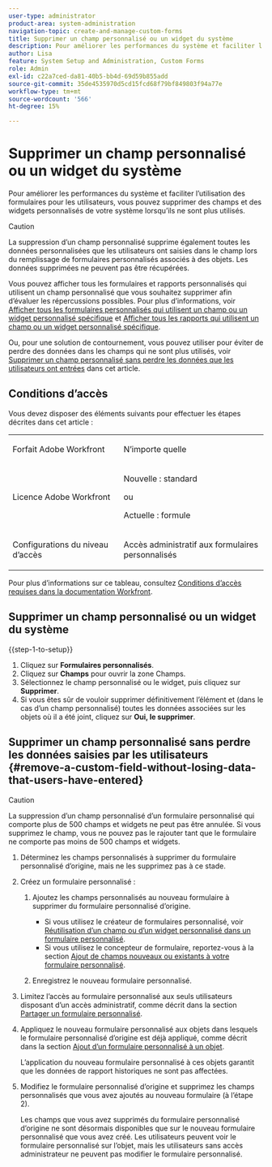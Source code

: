 ```yaml
---
user-type: administrator
product-area: system-administration
navigation-topic: create-and-manage-custom-forms
title: Supprimer un champ personnalisé ou un widget du système
description: Pour améliorer les performances du système et faciliter l’utilisation des formulaires pour les utilisateurs, vous pouvez supprimer des champs et des widgets personnalisés de votre système lorsqu’ils ne sont plus utilisés.
author: Lisa
feature: System Setup and Administration, Custom Forms
role: Admin
exl-id: c22a7ced-da81-40b5-bb4d-69d59b855add
source-git-commit: 35de4535970d5cd15fcd68f79bf849803f94a77e
workflow-type: tm+mt
source-wordcount: '566'
ht-degree: 15%

---
```


# Supprimer un champ personnalisé ou un widget du système

Pour améliorer les performances du système et faciliter l’utilisation des formulaires pour les utilisateurs, vous pouvez supprimer des champs et des widgets personnalisés de votre système lorsqu’ils ne sont plus utilisés.

>[!CAUTION]
>
>La suppression d’un champ personnalisé supprime également toutes les données personnalisées que les utilisateurs ont saisies dans le champ lors du remplissage de formulaires personnalisés associés à des objets. Les données supprimées ne peuvent pas être récupérées.
>
>Vous pouvez afficher tous les formulaires et rapports personnalisés qui utilisent un champ personnalisé que vous souhaitez supprimer afin d’évaluer les répercussions possibles. Pour plus d’informations, voir [Afficher tous les formulaires personnalisés qui utilisent un champ ou un widget personnalisé spécifique](../../../administration-and-setup/customize-workfront/create-manage-custom-forms/view-all-custom-forms-that-use-a-particular-custom-field.md) et [Afficher tous les rapports qui utilisent un champ ou un widget personnalisé spécifique](../../../administration-and-setup/customize-workfront/create-manage-custom-forms/view-all-reports-that-use-a-particular-custom-field.md).
>
>Ou, pour une solution de contournement, vous pouvez utiliser pour éviter de perdre des données dans les champs qui ne sont plus utilisés, voir [Supprimer un champ personnalisé sans perdre les données que les utilisateurs ont entrées](#remove-a-custom-field-without-losing-data-that-users-have-entered) dans cet article.

## Conditions d’accès

Vous devez disposer des éléments suivants pour effectuer les étapes décrites dans cet article :

<table style="table-layout:auto"> 
 <col> 
 <col> 
 <tbody> 
  <tr data-mc-conditions=""> 
   <td role="rowheader"> <p>Forfait Adobe Workfront</p> </td> 
   <td>N’importe quelle</td> 
  </tr> 
  <tr> 
   <td role="rowheader">Licence Adobe Workfront</td> 
   <td>
   <p>Nouvelle : standard</p>
   <p>ou</p>
   <p>Actuelle : formule</p></td>
  </tr> 
  <tr data-mc-conditions=""> 
   <td role="rowheader">Configurations du niveau d’accès</td> 
   <td> <p>Accès administratif aux formulaires personnalisés</p> </td> 
  </tr> 
 </tbody> 
</table>

Pour plus d’informations sur ce tableau, consultez [Conditions d’accès requises dans la documentation Workfront](/help/quicksilver/administration-and-setup/add-users/access-levels-and-object-permissions/access-level-requirements-in-documentation.md).

## Supprimer un champ personnalisé ou un widget du système

{{step-1-to-setup}}

1. Cliquez sur **Formulaires personnalisés**.
1. Cliquez sur **Champs** pour ouvrir la zone Champs.
1. Sélectionnez le champ personnalisé ou le widget, puis cliquez sur **Supprimer**.
1. Si vous êtes sûr de vouloir supprimer définitivement l’élément et (dans le cas d’un champ personnalisé) toutes les données associées sur les objets où il a été joint, cliquez sur **Oui, le supprimer**.

## Supprimer un champ personnalisé sans perdre les données saisies par les utilisateurs {#remove-a-custom-field-without-losing-data-that-users-have-entered}

>[!CAUTION]
>
>La suppression d’un champ personnalisé d’un formulaire personnalisé qui comporte plus de 500 champs et widgets ne peut pas être annulée. Si vous supprimez le champ, vous ne pouvez pas le rajouter tant que le formulaire ne comporte pas moins de 500 champs et widgets.

1. Déterminez les champs personnalisés à supprimer du formulaire personnalisé d’origine, mais ne les supprimez pas à ce stade.
1. Créez un formulaire personnalisé :

   1. Ajoutez les champs personnalisés au nouveau formulaire à supprimer du formulaire personnalisé d’origine.

      * Si vous utilisez le créateur de formulaires personnalisé, voir [Réutilisation d’un champ ou d’un widget personnalisé dans un formulaire personnalisé](../../../administration-and-setup/customize-workfront/create-manage-custom-forms/reuse-an-existing-field.md).
      * Si vous utilisez le concepteur de formulaire, reportez-vous à la section [Ajout de champs nouveaux ou existants à votre formulaire personnalisé](/help/quicksilver/administration-and-setup/customize-workfront/create-manage-custom-forms/form-designer/design-a-form/design-a-form.md#add-new-or-existing-fields-to-your-custom-form).

   1. Enregistrez le nouveau formulaire personnalisé.

1. Limitez l’accès au formulaire personnalisé aux seuls utilisateurs disposant d’un accès administratif, comme décrit dans la section [Partager un formulaire personnalisé](../../../administration-and-setup/customize-workfront/create-manage-custom-forms/share-access-to-a-custom-form.md).
1. Appliquez le nouveau formulaire personnalisé aux objets dans lesquels le formulaire personnalisé d’origine est déjà appliqué, comme décrit dans la section [Ajout d’un formulaire personnalisé à un objet](../../../workfront-basics/work-with-custom-forms/add-a-custom-form-to-an-object.md).

   L’application du nouveau formulaire personnalisé à ces objets garantit que les données de rapport historiques ne sont pas affectées.

1. Modifiez le formulaire personnalisé d’origine et supprimez les champs personnalisés que vous avez ajoutés au nouveau formulaire (à l’étape 2).

   Les champs que vous avez supprimés du formulaire personnalisé d’origine ne sont désormais disponibles que sur le nouveau formulaire personnalisé que vous avez créé. Les utilisateurs peuvent voir le formulaire personnalisé sur l’objet, mais les utilisateurs sans accès administrateur ne peuvent pas modifier le formulaire personnalisé.
